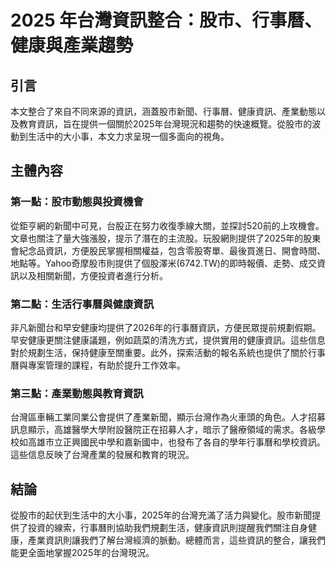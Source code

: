 # 2025 年台灣資訊整合：股市、行事曆、健康與產業趨勢

## 引言

本文整合了來自不同來源的資訊，涵蓋股市新聞、行事曆、健康資訊、產業動態以及教育資訊，旨在提供一個關於2025年台灣現況和趨勢的快速概覽。從股市的波動到生活中的大小事，本文力求呈現一個多面向的視角。

## 主體內容

### 第一點：股市動態與投資機會

從鉅亨網的新聞中可見，台股正在努力收復季線大關，並探討520前的上攻機會。文章也關注了量大強漲股，提示了潛在的主流股。玩股網則提供了2025年的股東會紀念品資訊，方便股民掌握相關權益，包含零股寄單、最後買進日、開會時間、地點等。Yahoo奇摩股市則提供了個股澤米(6742.TW)的即時報價、走勢、成交資訊以及相關新聞，方便投資者進行分析。

### 第二點：生活行事曆與健康資訊

非凡新聞台和早安健康均提供了2026年的行事曆資訊，方便民眾提前規劃假期。早安健康更關注健康議題，例如蔬菜的清洗方式，提供實用的健康資訊。這些信息對於規劃生活，保持健康至關重要。此外，探索活動的報名系統也提供了關於行事曆與專案管理的課程，有助於提升工作效率。

### 第三點：產業動態與教育資訊

台灣區車輛工業同業公會提供了產業新聞，顯示台灣作為火車頭的角色。人才招募訊息顯示，高雄醫學大學附設醫院正在招募人才，暗示了醫療領域的需求。各級學校如高雄市立正興國民中學和嘉新國中，也發布了各自的學年行事曆和學校資訊。這些信息反映了台灣產業的發展和教育的現況。

## 結論

從股市的起伏到生活中的大小事，2025年的台灣充滿了活力與變化。股市新聞提供了投資的線索，行事曆則協助我們規劃生活，健康資訊則提醒我們關注自身健康，產業資訊則讓我們了解台灣經濟的脈動。總體而言，這些資訊的整合，讓我們能更全面地掌握2025年的台灣現況。

